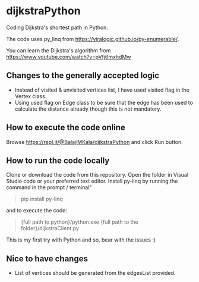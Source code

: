 # dijkstraPython
Coding Dijkstra's shortest path in Python.

The code uses py_linq from https://viralogic.github.io/py-enumerable/.

You can learn the Dijkstra's algorithm from https://www.youtube.com/watch?v=pVfj6mxhdMw

## Changes to the generally accepted logic
- Instead of visited & unvisited vertices list, I have used visited flag in the Vertex class.
- Using used flag on Edge class to be sure that the edge has been used to calculate the distance already though this is not mandatory.

## How to execute the code online
Browse https://repl.it/@BalajiMKala/dijkstraPython and click Run button.

## How to run the code locally
Clone or download the code from this repository.
Open the folder in Visual Studio code or your preferred text editor.
Install py-linq by running the command in the prompt / terminal"
> pip install py-linq

and to execute the code:
> {full path to  python}/python.exe {full path to the folder}/dijkstraClient.py

This is my first try with Python and so, bear with the issues :)

## Nice to have changes
- List of vertices should be generated from the edgesList provided.
